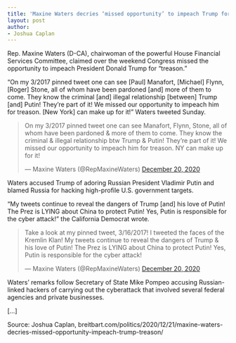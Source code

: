 ```yaml
---
title: 'Maxine Waters decries ‘missed opportunity’ to impeach Trump for ‘treason’'
layout: post
author:
- Joshua Caplan
---
```


Rep. Maxine Waters (D-CA), chairwoman of the powerful House Financial Services Committee, claimed over the weekend Congress missed the opportunity to impeach President Donald Trump for “treason.”

“On my 3/2017 pinned tweet one can see \[Paul\] Manafort, \[Michael\] Flynn, \[Roger\] Stone, all of whom have been pardoned \[and\] more of them to come. They know the criminal \[and\] illegal relationship \[between\] Trump \[and\] Putin! They’re part of it! We missed our opportunity to impeach him for treason. \[New York\] can make up for it!” Waters tweeted Sunday.

<blockquote class="twitter-tweet"><p lang="en" dir="ltr">On my 3/2017 pinned tweet one can see Manafort, Flynn, Stone, all of whom have been pardoned &amp; more of them to come. They know the criminal &amp; illegal relationship btw Trump &amp; Putin! They’re part of it! We missed our opportunity to impeach him for treason. NY can make up for it!</p>&mdash; Maxine Waters (@RepMaxineWaters) <a href="https://twitter.com/RepMaxineWaters/status/1340782051201609729?ref_src=twsrc%5Etfw">December 20, 2020</a></blockquote>

Waters accused Trump of adoring Russian President Vladimir Putin and blamed Russia for hacking high-profile U.S. government targets.

“My tweets continue to reveal the dangers of Trump \[and\] his love of Putin! The Prez is LYING about China to protect Putin! Yes, Putin is responsible for the cyber attack!” the California Democrat wrote.

<blockquote class="twitter-tweet"><p lang="en" dir="ltr">Take a look at my pinned tweet, 3/16/2017! I tweeted the faces of the Kremlin Klan! My tweets continue to reveal the dangers of Trump &amp; his love of Putin! The Prez is LYING about China to protect Putin! Yes, Putin is responsible for the cyber attack!</p>&mdash; Maxine Waters (@RepMaxineWaters) <a href="https://twitter.com/RepMaxineWaters/status/1340782285256310790?ref_src=twsrc%5Etfw">December 20, 2020</a></blockquote> <script async src="https://platform.twitter.com/widgets.js" charset="utf-8"></script>

Waters’ remarks follow Secretary of State Mike Pompeo accusing Russian-linked hackers of carrying out the cyberattack that involved several federal agencies and private businesses.

\[…\]

Source: Joshua Caplan, breitbart.com/politics/2020/12/21/maxine-waters-decries-missed-opportunity-impeach-trump-treason/
